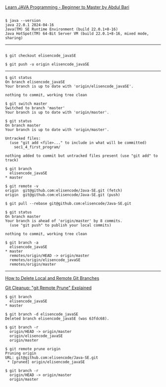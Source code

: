 [Learn JAVA Programming - Beginner to Master by Abdul Bari](https://www.udemy.com/course/java-se-programming/?couponCode=OT50624NEW)


```

$ java --version
java 22.0.1 2024-04-16
Java(TM) SE Runtime Environment (build 22.0.1+8-16)
Java HotSpot(TM) 64-Bit Server VM (build 22.0.1+8-16, mixed mode, sharing)

```

---


```

$ git checkout elisencode_javaSE

$ git push -u origin elisencode_javaSE

```

---

```
$ git status
On branch elisencode_javaSE
Your branch is up to date with 'origin/elisencode_javaSE'.

nothing to commit, working tree clean

$ git switch master
Switched to branch 'master'
Your branch is up to date with 'origin/master'.

$ git status
On branch master
Your branch is up to date with 'origin/master'.

Untracked files:
  (use "git add <file>..." to include in what will be committed)
	sec1_4_first_program/

nothing added to commit but untracked files present (use "git add" to track)

$ git branch
  elisencode_javaSE
* master

$ git remote -v
origin	git@github.com:elisencode/Java-SE.git (fetch)
origin	git@github.com:elisencode/Java-SE.git (push)

$ git pull --rebase git@github.com:elisencode/Java-SE.git

$ git status
On branch master
Your branch is ahead of 'origin/master' by 8 commits.
  (use "git push" to publish your local commits)

nothing to commit, working tree clean

$ git branch -a
  elisencode_javaSE
* master
  remotes/origin/HEAD -> origin/master
  remotes/origin/elisencode_javaSE
  remotes/origin/master

```

---

[How to Delete Local and Remote Git Branches](https://refine.dev/blog/git-delete-remote-branch-and-local-branch/#what-are-tracking-branches-and-how-to-delete-them)

[Git Cleanup: "git Remote Prune" Explained](https://betterprogramming.pub/git-cleanup-git-remote-prune-explained-679fadc53ba7)

```
$ git branch
  elisencode_javaSE
* master

$ git branch -d elisencode_javaSE 
Deleted branch elisencode_javaSE (was 63fdc68).

$ git branch -r
  origin/HEAD -> origin/master
  origin/elisencode_javaSE
  origin/master
  
$ git remote prune origin
Pruning origin
URL: git@github.com:elisencode/Java-SE.git
 * [pruned] origin/elisencode_javaSE

$ git branch -r
  origin/HEAD -> origin/master
  origin/master
```

